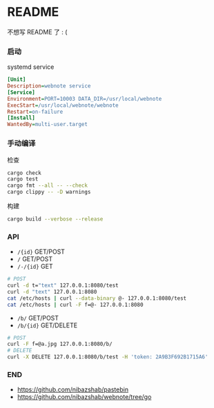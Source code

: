 # README

不想写 README 了 : (

### 启动

systemd service

```ini
[Unit]
Description=webnote service
[Service]
Environment=PORT=10003 DATA_DIR=/usr/local/webnote
ExecStart=/usr/local/webnote/webnote
Restart=on-failure
[Install]
WantedBy=multi-user.target
```

### 手动编译

检查

```sh
cargo check
cargo test
cargo fmt --all -- --check
cargo clippy -- -D warnings
```

构建

```sh
cargo build --verbose --release
```

### API

- `/{id}` GET/POST
- `/` GET/POST
- `/-/{id}` GET

```sh
# POST
curl -d t="text" 127.0.0.1:8080/test
curl -d "text" 127.0.0.1:8080
cat /etc/hosts | curl --data-binary @- 127.0.0.1:8080/test
cat /etc/hosts | curl -F f=@- 127.0.0.1:8080
```

- `/b/` GET/POST
- `/b/{id}` GET/DELETE

```sh
# POST
curl -F f=@a.jpg 127.0.0.1:8080/b/
# DELETE
curl -X DELETE 127.0.0.1:8080/b/test -H 'token: 2A9B3F692B1715A6'
```

### END

- https://github.com/nibazshab/pastebin
- https://github.com/nibazshab/webnote/tree/go
